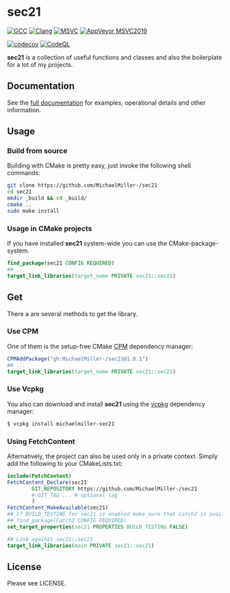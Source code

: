 # sec21

[![GCC](https://github.com/MichaelMiller-/sec21/actions/workflows/gcc.yml/badge.svg)](https://github.com/MichaelMiller-/sec21/actions/workflows/gcc.yml) [![Clang](https://github.com/MichaelMiller-/sec21/actions/workflows/clang.yml/badge.svg)](https://github.com/MichaelMiller-/sec21/actions/workflows/clang.yml) [![MSVC](https://github.com/MichaelMiller-/sec21/actions/workflows/msvc.yml/badge.svg)](https://github.com/MichaelMiller-/sec21/actions/workflows/msvc.yml) [![AppVeyor MSVC2019](https://ci.appveyor.com/api/projects/status/4s6bg4yexj0cna45?svg=true)](https://ci.appveyor.com/project/MichaelMiller-/sec21)

[![codecov](https://codecov.io/gh/MichaelMiller-/sec21/branch/master/graph/badge.svg?token=f7vlTsHZWl)](https://codecov.io/gh/MichaelMiller-/sec21) [![CodeQL](https://github.com/MichaelMiller-/sec21/actions/workflows/codeql.yml/badge.svg)](https://github.com/MichaelMiller-/sec21/actions/workflows/codeql.yml)

**sec21** is a collection of useful functions and classes and also the boilerplate for a lot of my projects.

## Documentation
See the [full documentation](https://michaelmiller-.github.io/sec21/) for examples, operational details and other information.


## Usage

### Build from source
Building with CMake is pretty easy, just invoke the following shell commands:
```sh
git clone https://github.com/MichaelMiller-/sec21
cd sec21
mkdir _build && cd _build/
cmake ..
sudo make install
```

### Usage in CMake projects
If you have installed **sec21** system-wide you can use the CMake-package-system.
```cmake
find_package(sec21 CONFIG REQUIRED)
## ...
target_link_libraries(target_name PRIVATE sec21::sec21)
```


## Get
There a are several methods to get the library.

### Use CPM
One of them is the setup-free CMake [CPM](https://github.com/cpm-cmake/CPM.cmake) dependency manager:
```cmake
CPMAddPackage("gh:MichaelMiller-/sec21@1.0.1")
## ...
target_link_libraries(target_name PRIVATE sec21::sec21)
```

### Use Vcpkg
You also can download and install **sec21** using the [vcpkg](https://github.com/Microsoft/vcpkg) dependency manager:
```sh
$ vcpkg install michaelmiller-sec21
```

### Using FetchContent
Alternatively, the project can also be used only in a private context. Simply add the following to your CMakeLists.txt:
```cmake
include(FetchContent)
FetchContent_Declare(sec21
        GIT_REPOSITORY https://github.com/MichaelMiller-/sec21
        # GIT_TAG ... # optional tag
        )
FetchContent_MakeAvailable(sec21)
## If BUILD_TESTING for sec21 is enabled make sure that Catch2 is available.
## find_package(Catch2 CONFIG REQUIRED)
set_target_properties(sec21 PROPERTIES BUILD_TESTING FALSE)

## Link against sec21::sec21
target_link_libraries(main PRIVATE sec21::sec21)
```

## License
Please see LICENSE.